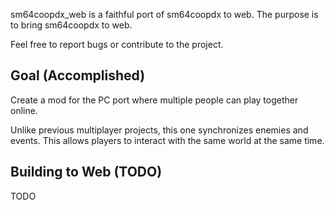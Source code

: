 sm64coopdx_web is a faithful port of sm64coopdx to web. The purpose is to bring sm64coopdx to web.

Feel free to report bugs or contribute to the project. 

## Goal (Accomplished)
Create a mod for the PC port where multiple people can play together online.

Unlike previous multiplayer projects, this one synchronizes enemies and events. This allows players to interact with the same world at the same time.

## Building to Web (TODO)
TODO
